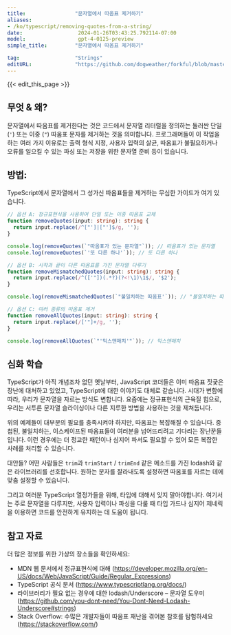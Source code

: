 ```yaml
---
title:                "문자열에서 따옴표 제거하기"
aliases:
- /ko/typescript/removing-quotes-from-a-string/
date:                  2024-01-26T03:43:25.792114-07:00
model:                 gpt-4-0125-preview
simple_title:         "문자열에서 따옴표 제거하기"

tag:                  "Strings"
editURL:              "https://github.com/dogweather/forkful/blob/master/content/ko/typescript/removing-quotes-from-a-string.md"
---
```


{{< edit_this_page >}}

## 무엇 & 왜?
문자열에서 따옴표를 제거한다는 것은 코드에서 문자열 리터럴을 정의하는 둘러싼 단일 (`'`) 또는 이중 (`"`) 따옴표 문자를 제거하는 것을 의미합니다. 프로그래머들이 이 작업을 하는 여러 가지 이유로는 출력 형식 지정, 사용자 입력의 살균, 따옴표가 불필요하거나 오류를 일으킬 수 있는 파싱 또는 저장을 위한 문자열 준비 등이 있습니다.

## 방법:
TypeScript에서 문자열에서 그 성가신 따옴표들을 제거하는 무심한 가이드가 여기 있습니다.

```typescript
// 옵션 A: 정규표현식을 사용하여 단일 또는 이중 따옴표 교체
function removeQuotes(input: string): string {
  return input.replace(/^["']|["']$/g, '');
}

console.log(removeQuotes(`"따옴표가 있는 문자열"`)); // 따옴표가 있는 문자열
console.log(removeQuotes(`'또 다른 하나'`)); // 또 다른 하나

// 옵션 B: 시작과 끝이 다른 따옴표를 가진 문자열 다루기
function removeMismatchedQuotes(input: string): string {
  return input.replace(/^(['"])(.*?)(?<!\1)\1$/, '$2');
}

console.log(removeMismatchedQuotes(`"불일치하는 따옴표'`)); // "불일치하는 따옴표'

// 옵션 C: 여러 종류의 따옴표 제거
function removeAllQuotes(input: string): string {
  return input.replace(/['"]+/g, '');
}

console.log(removeAllQuotes(`"'믹스앤매치'"`)); // 믹스앤매치
```

## 심화 학습
TypeScript가 아직 개념조차 없던 옛날부터, JavaScript 코더들은 이미 따옴표 짓궂은 장난에 대처하고 있었고, TypeScript에 대한 이야기도 대체로 같습니다. 시대가 변함에 따라, 우리가 문자열을 자르는 방식도 변합니다. 요즘에는 정규표현식의 근육질 힘으로, 우리는 서투른 문자열 슬라이싱이나 다른 지루한 방법을 사용하는 것을 제쳐둡니다.

위의 예제들이 대부분의 필요를 충족시켜야 하지만, 따옴표는 복잡해질 수 있습니다. 중첩된, 불일치하는, 이스케이프된 따옴표들이 여러분을 넘어뜨리려고 기다리는 장난꾼들입니다. 이런 경우에는 더 정교한 패턴이나 심지어 파서도 필요할 수 있어 모든 복잡한 사례를 처리할 수 있습니다.

대안들? 어떤 사람들은 `trim`과 `trimStart` / `trimEnd` 같은 메소드를 가진 lodash와 같은 라이브러리를 선호합니다. 원하는 문자를 잘라내도록 설정하면 따옴표를 자르는 데에 맞춤 설정할 수 있습니다.

그리고 여러분 TypeScript 열정가들을 위해, 타입에 대해서 잊지 말아야합니다. 여기서는 주로 문자열을 다루지만, 사용자 입력이나 파싱을 다룰 때 타입 가드나 심지어 제네릭을 이용하면 코드를 안전하게 유지하는 데 도움이 됩니다.

## 참고 자료
더 많은 정보를 위한 가상의 장소들을 확인하세요:

- MDN 웹 문서에서 정규표현식에 대해 (https://developer.mozilla.org/en-US/docs/Web/JavaScript/Guide/Regular_Expressions)
- TypeScript 공식 문서 (https://www.typescriptlang.org/docs/)
- 라이브러리가 필요 없는 경우에 대한 lodash/Underscore – 문자열 도우미 (https://github.com/you-dont-need/You-Dont-Need-Lodash-Underscore#strings)
- Stack Overflow: 수많은 개발자들이 따옴표 재난을 겪어본 참호를 탐험하세요 (https://stackoverflow.com/)
